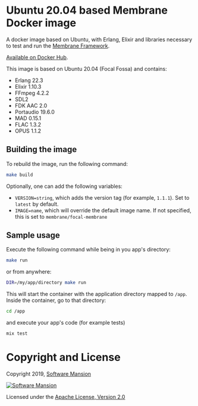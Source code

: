 # Ubuntu 20.04 based Membrane Docker image

A docker image based on Ubuntu, with Erlang, Elixir and libraries necessary to test and run the [Membrane Framework](https://membraneframework.org).

[Available on Docker Hub](https://hub.docker.com/r/membrane/focal-membrane).

This image is based on Ubuntu 20.04 (Focal Fossa) and contains:
- Erlang 22.3
- Elixir 1.10.3
- FFmpeg 4.2.2
- SDL2
- FDK AAC 2.0
- Portaudio 19.6.0
- MAD 0.15.1
- FLAC 1.3.2
- OPUS 1.1.2

## Building the image
To rebuild the image, run the following command:

```sh
make build
```

Optionally, one can add the following variables:
* `VERSION=string`, which adds the version tag (for example, `1.1.1`). Set to `latest` by default.
* `IMAGE=name`, which will override the default image name. If not specified, this is set to `membrane/focal-membrane`

## Sample usage

Execute the following command while being in you app's directory:

```sh
make run
```

or from anywhere:

```sh
DIR=/my/app/directory make run
```

This will start the container with the application directory mapped to `/app`. Inside the container, go to that directory:

```sh
cd /app
```

and execute your app's code (for example tests)
```sh
mix test
```

# Copyright and License

Copyright 2019, [Software Mansion](https://swmansion.com/?utm_source=git&utm_medium=readme&utm_campaign=docker-focal-membrane)

[![Software Mansion](https://membraneframework.github.io/static/logo/swm_logo_readme.png)](https://swmansion.com/?utm_source=git&utm_medium=readme&utm_campaign=docker-focal-membrane)

Licensed under the [Apache License, Version 2.0](LICENSE)
